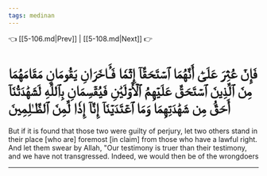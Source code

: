 ```yaml
---
tags: medinan
---
```


👈 [[5-106.md|Prev]] | [[5-108.md|Next]] 👉

# فَإِنۡ عُثِرَ عَلَىٰٓ أَنَّهُمَا ٱسۡتَحَقَّآ إِثۡمٗا فَـَٔاخَرَانِ يَقُومَانِ مَقَامَهُمَا مِنَ ٱلَّذِينَ ٱسۡتَحَقَّ عَلَيۡهِمُ ٱلۡأَوۡلَيَٰنِ فَيُقۡسِمَانِ بِٱللَّهِ لَشَهَٰدَتُنَآ أَحَقُّ مِن شَهَٰدَتِهِمَا وَمَا ٱعۡتَدَيۡنَآ إِنَّآ إِذٗا لَّمِنَ ٱلظَّـٰلِمِينَ

But if it is found that those two were guilty of perjury, let two others stand in their place [who are] foremost [in claim] from those who have a lawful right. And let them swear by Allah, "Our testimony is truer than their testimony, and we have not transgressed. Indeed, we would then be of the wrongdoers

---

